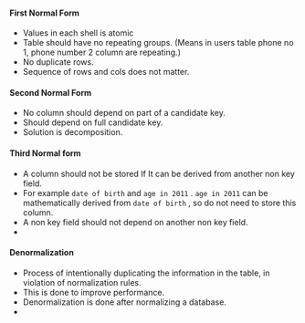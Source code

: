 #### First Normal Form
- Values in each shell is atomic
- Table should have no repeating groups. (Means in users table phone no 1, phone number 2 column are repeating.)
- No duplicate rows.
- Sequence of rows and cols does not matter.
#### Second Normal Form
- No column should depend on part of a candidate key.
- Should depend on full candidate key.
- Solution is decomposition.
#### Third Normal form
- A column should not be stored If It can be derived from another non key field.
- For example `date of birth` and `age in 2011` . `age in 2011` can be mathematically derived from `date of birth` , so  do not need to store this column.
- A non key field should not depend on another non key field.
- 
#### Denormalization
- Process of intentionally duplicating the information in the table, in violation of normalization rules.
- This is done to improve performance.
- Denormalization is done after normalizing a database.
- 